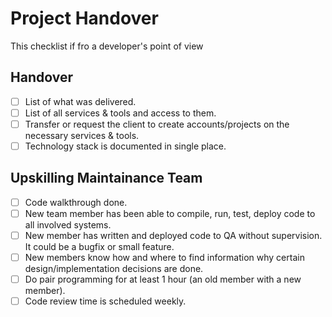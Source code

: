 # Project Handover

This checklist if fro a developer's point of view

## Handover
- [ ] List of what was delivered.
- [ ] List of all services & tools and access to them.
- [ ] Transfer or request the client to create accounts/projects on the necessary services & tools.
- [ ] Technology stack is documented in single place.

## Upskilling Maintainance Team
- [ ] Code walkthrough done.
- [ ] New team member has been able to compile, run, test, deploy code to all involved systems.
- [ ] New member has written and deployed code to QA without supervision. It could be a bugfix or small feature.
- [ ] New members know how and where to find information why certain design/implementation decisions are done.
- [ ] Do pair programming for at least 1 hour (an old member with a new member).
- [ ] Code review time is scheduled weekly.